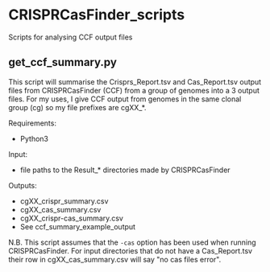 # CRISPRCasFinder_scripts
Scripts for analysing CCF output files


## get_ccf_summary.py
This script will summarise the Crisprs_Report.tsv and Cas_Report.tsv output files from CRISPRCasFinder (CCF) from a group of genomes into a 3 output files.
For my uses, I give CCF output from genomes in the same clonal group (cg) so my file prefixes are cgXX_*.

Requirements:
 * Python3

Input: 
  * file paths to the Result_* directories made by CRISPRCasFinder
  
Outputs: 
  * cgXX_crispr_summary.csv
  * cgXX_cas_summary.csv
  * cgXX_crispr-cas_summary.csv
* See ccf_summary_example_output

N.B. This script assumes that the ```-cas``` option has been used when running CRISPRCasFinder. For input directories that do not have a Cas_Report.tsv their row in cgXX_cas_summary.csv will say "no cas files error".
